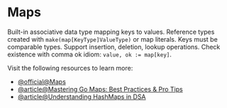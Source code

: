 # Maps

Built-in associative data type mapping keys to values. Reference types created with `make(map[KeyType]ValueType)` or map literals. Keys must be comparable types. Support insertion, deletion, lookup operations. Check existence with comma ok idiom: `value, ok := map[key]`.

Visit the following resources to learn more:

- [@official@Maps](https://go.dev/blog/maps)
- [@article@Mastering Go Maps: Best Practices & Pro Tips](https://blog.stackademic.com/golang-use-maps-like-pro-the-proper-way-to-use-maps-in-golang-7a20c805540c)
- [@article@Understanding HashMaps in DSA](https://medium.com/@nikhil.cse16/understanding-hashmaps-in-dsa-5450c6ec2e75)